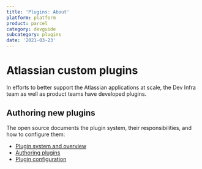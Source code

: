 ```yaml
---
title: 'Plugins: About'
platform: platform
product: parcel
category: devguide
subcategory: plugins
date: '2021-03-23'
---
```


# Atlassian custom plugins

In efforts to better support the Atlassian applications at scale, the Dev Infra team as well as product teams have developed plugins.

## Authoring new plugins

The open source documents the plugin system, their responsibilities, and how to configure them:

- [Plugin system and overview](https://v2.parceljs.org/plugin-system/overview/)
- [Authoring plugins](https://v2.parceljs.org/plugin-system/authoring-plugins/)
- [Plugin configuration](https://v2.parceljs.org/configuration/plugin-configuration/)
